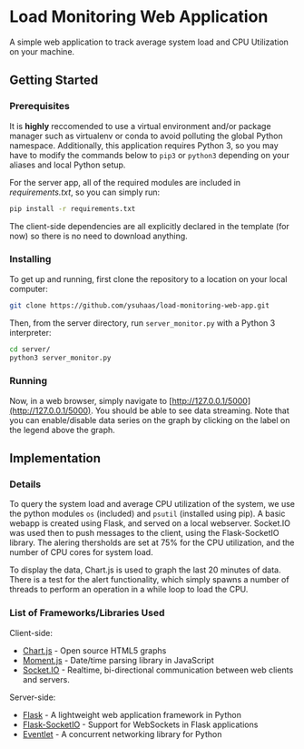 # Load Monitoring Web Application

A simple web application to track average system load and CPU Utilization on your machine.

## Getting Started


### Prerequisites
It is __highly__ reccomended to use a virtual environment and/or package manager such as virtualenv or conda to avoid polluting the global Python namespace. Additionally, this application requires Python 3, so you may have to modify the commands below to `pip3` or `python3` depending on your aliases and local Python setup.

For the server app, all of the required modules are included in *requirements.txt*, so you can simply run: 

```bash
pip install -r requirements.txt
```

The client-side dependencies are all explicitly declared in the template (for now) so there is no need to download anything.


### Installing

To get up and running, first clone the repository to a location on your local computer: 

```bash
git clone https://github.com/ysuhaas/load-monitoring-web-app.git
```

Then, from the server directory, run `server_monitor.py` with a Python 3 interpreter:

```bash
cd server/
python3 server_monitor.py
```

### Running

Now, in a web browser, simply navigate to [http://127.0.0.1/5000](http://127.0.0.1/5000). You should be able to see data streaming. Note that you can enable/disable data series on the graph by clicking on the label on the legend above the graph.


## Implementation


### Details

To query the system load and average CPU utilization of the system, we use the python modules `os` (included) and `psutil` (installed using pip). A basic webapp is created using Flask, and served on a local webserver. Socket.IO was used then to push messages to the client, using the Flask-SocketIO library. The alering thersholds are set at 75% for the CPU utilization, and the number of CPU cores for system load.

To display the data, Chart.js is used to graph the last 20 minutes of data. There is a test for the alert functionality, which simply spawns a number of threads to perform an operation in a while loop to load the CPU.




### List of Frameworks/Libraries Used
Client-side:   

* [Chart.js](https://www.chartjs.org/) - Open source HTML5 graphs
* [Moment.js](https://momentjs.com/) - Date/time parsing library in JavaScript
* [Socket.IO](https://socket.io/) - Realtime, bi-directional communication between web clients and servers. 

Server-side:   

* [Flask](http://flask.pocoo.org/) - A lightweight web application framework in Python
* [Flask-SocketIO](https://flask-socketio.readthedocs.io/en/latest/) - Support for WebSockets in Flask applications 
* [Eventlet](http://eventlet.net/) - A concurrent networking library for Python

